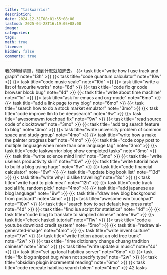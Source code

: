 ```yaml
---
title: "taskwarrior"
description: 
date: 2024-12-31T08:01:55+08:00
lastmod: 2025-04-28T16:19:05+08:00
image: 
categories: 
tags: 
math: true
license: 
hidden: false
comments: true
---
```


我的待辦清單，想到什麼就加進去。
{{< task title="write how I use track and graph" note="13h" >}}
{{< task title="code quantum calculator" note="10w" >}}
{{< task title="code music scale" note="10d" >}}
{{< task title="write a list of favourite works" note="8d" >}}
{{< task title="code fix qr code browser block bug" note="4d" >}}
{{< task title="write about time machine" note="1d" >}}
{{< task title="ask for emacs and org-mode" note="6mo" >}}
{{< task title="add a link page to my blog" note="6mo" >}}
{{< task title="search how to do a stock market emulator" note="3mo" >}}
{{< task title="code improve llm to be deepsearch" note="6w" >}}
{{< task title="awesomewm touchpad fix" note="9w" >}}
{{< task title="read source code of clocktower" note="3mo" >}}
{{< task title="add tag search feature to blog" note="4mo" >}}
{{< task title="write university problem of common space and study group" note="4mo" >}}
{{< task title="write how a make the painter progress bar" note="4mo" >}}
{{< task title="code copy post to multiple language when more than one language tag" note="3mo" >}}
{{< task title="code taskwarrior blog show completed tasks" note="3mo" >}}
{{< task title="write science mind limit" note="3mo" >}}
{{< task title="write useless productivity skill" note="10w" >}}
{{< task title="write tutorial how to build a blog using hugo" note="9w" >}}
{{< task title="code financial calculator" note="6w" >}}
{{< task title="update blog book list" note="13d" >}}
{{< task title="write why I dislike travelling" note="8d" >}}
{{< task title="write hard to pick meal" note="12h" >}}
{{< task title="code track social life, random pick" note="4mo" >}}
{{< task title="add japanese as blog language" note="9w" >}}
{{< task title="draw new blog background from postcard" note="4mo" >}}
{{< task title="awesome wm touchpad" note="10w" >}}
{{< task title="search how to set default key press rate" note="4d" >}}
{{< task title="find lua script for statistics" note="4d" >}}
{{< task title="code blog to translate to simplied chinese" note="6w" >}}
{{< task title="check haskell tutorial" note="11w" >}}
{{< task title="code a youtube download credit system" note="5mo" >}}
{{< task title="redraw ai-generated-image" note="4mo" >}}
{{< task title="write invent culture" note="7w" >}}
{{< task title="write fiction about an old tree trunk" note="2w" >}}
{{< task title="rime dictionary change chuang tradition chinese" note="3mo" >}}
{{< task title="write update ai music" note="4d" >}}
{{< task title="set up local habitica server" note="6mo" >}}
{{< task title="fix blog snippet bug when not specify type" note="2w" >}}
{{< task title="obsidian plugin incremental reading" note="6mo" >}}
{{< task title="code recreate habitica search token" note="4mo" >}}
42 tasks